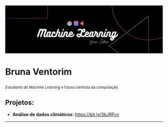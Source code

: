 

<p align="center">
  <img src="https://raw.githubusercontent.com/brunavent/template_temp/master/MACHINE%20LEARNING%20(1).png">
</p>

# Bruna Ventorim
<sub>*Estudante de Machine Learning* e futura cientista da computação.</sub>

## Projetos:

* **Análise de dados climáticos:** https://bit.ly/3bJRFcx

---




